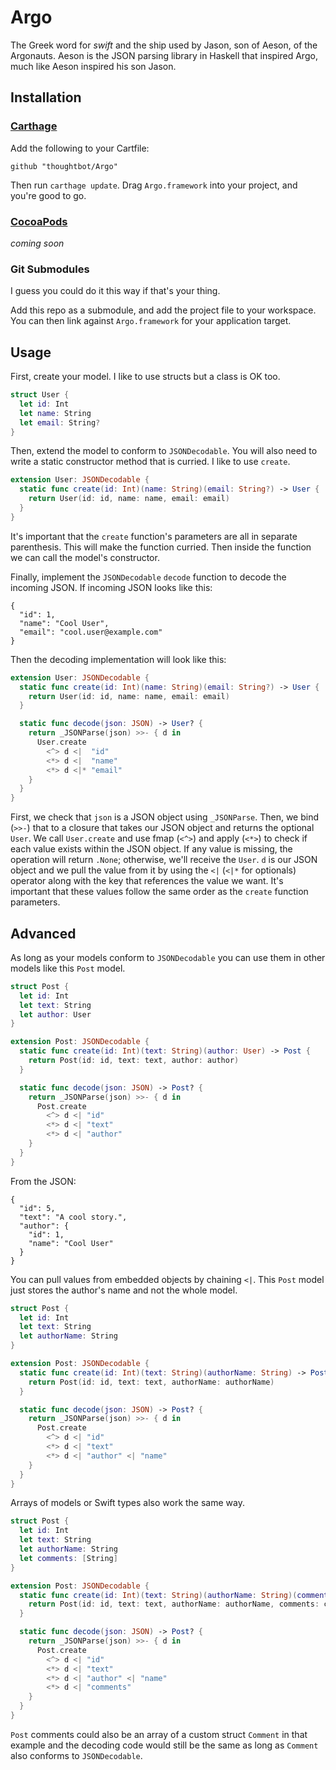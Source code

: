 Argo
====

The Greek word for _swift_ and the ship used by Jason, son of Aeson, of the
Argonauts. Aeson is the JSON parsing library in Haskell that inspired Argo,
much like Aeson inspired his son Jason.

## Installation

### [Carthage]

[Carthage]: https://github.com/Carthage/Carthage

Add the following to your Cartfile:

```
github "thoughtbot/Argo"
```

Then run `carthage update`. Drag `Argo.framework` into your project, and
you're good to go.

### [CocoaPods]

[CocoaPods]: http://cocoapods.org

 *coming soon*

### Git Submodules ###

I guess you could do it this way if that's your thing.

Add this repo as a submodule, and add the project file to your workspace. You
can then link against `Argo.framework` for your application target.

## Usage

First, create your model. I like to use structs but a class is OK too.

```swift
struct User {
  let id: Int
  let name: String
  let email: String?
}
```

Then, extend the model to conform to `JSONDecodable`. You will also need to
write a static constructor method that is curried. I like to use `create`.

```swift
extension User: JSONDecodable {
  static func create(id: Int)(name: String)(email: String?) -> User {
    return User(id: id, name: name, email: email)
  }
}
```

It's important that the `create` function's parameters are all in separate
parenthesis. This will make the function curried. Then inside the function we
can call the model's constructor.

Finally, implement the `JSONDecodable` `decode` function to decode the incoming
JSON. If incoming JSON looks like this:

```
{
  "id": 1,
  "name": "Cool User",
  "email": "cool.user@example.com"
}
```

Then the decoding implementation will look like this:

```swift
extension User: JSONDecodable {
  static func create(id: Int)(name: String)(email: String?) -> User {
    return User(id: id, name: name, email: email)
  }

  static func decode(json: JSON) -> User? {
    return _JSONParse(json) >>- { d in
      User.create
        <^> d <|  "id"
        <*> d <|  "name"
        <*> d <|* "email"
    }
  }
}
```

First, we check that `json` is a JSON object using `_JSONParse`. Then, we bind
(`>>-`) that to a closure that takes our JSON object and returns the optional
`User`. We call `User.create` and use fmap (`<^>`) and apply (`<*>`) to check
if each value exists within the JSON object. If any value is missing, the
operation will return `.None`; otherwise, we'll receive the `User`. `d` is our
JSON object and we pull the value from it by using the `<|` (`<|*` for
optionals) operator along with the key that references the value we want. It's
important that these values follow the same order as the `create` function
parameters.

## Advanced

As long as your models conform to `JSONDecodable` you can use them in other
models like this `Post` model.

```swift
struct Post {
  let id: Int
  let text: String
  let author: User
}

extension Post: JSONDecodable {
  static func create(id: Int)(text: String)(author: User) -> Post {
    return Post(id: id, text: text, author: author)
  }

  static func decode(json: JSON) -> Post? {
    return _JSONParse(json) >>- { d in
      Post.create
        <^> d <| "id"
        <*> d <| "text"
        <*> d <| "author"
    }
  }
}
```

From the JSON:

```
{
  "id": 5,
  "text": "A cool story.",
  "author": {
    "id": 1,
    "name": "Cool User"
  }
}
```

You can pull values from embedded objects by chaining `<|`. This `Post` model
just stores the author's name and not the whole model.

```swift
struct Post {
  let id: Int
  let text: String
  let authorName: String
}

extension Post: JSONDecodable {
  static func create(id: Int)(text: String)(authorName: String) -> Post {
    return Post(id: id, text: text, authorName: authorName)
  }

  static func decode(json: JSON) -> Post? {
    return _JSONParse(json) >>- { d in
      Post.create
        <^> d <| "id"
        <*> d <| "text"
        <*> d <| "author" <| "name"
    }
  }
}
```

Arrays of models or Swift types also work the same way.

```swift
struct Post {
  let id: Int
  let text: String
  let authorName: String
  let comments: [String]
}

extension Post: JSONDecodable {
  static func create(id: Int)(text: String)(authorName: String)(comments: [String]) -> Post {
    return Post(id: id, text: text, authorName: authorName, comments: comments)
  }

  static func decode(json: JSON) -> Post? {
    return _JSONParse(json) >>- { d in
      Post.create
        <^> d <| "id"
        <*> d <| "text"
        <*> d <| "author" <| "name"
        <*> d <| "comments"
    }
  }
}
```

`Post` comments could also be an array of a custom struct `Comment` in that
example and the decoding code would still be the same as long as `Comment` also
conforms to `JSONDecodable`.
